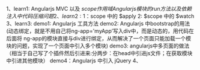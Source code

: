 1、learn1: Angularjs MVC 以及 $scope 作用域 Angularjs 模块的 run 方法 以及依赖注入中代码压缩问题
2、learn2: 1：$scope 中的 $apply
           2: $scope 中的 $watch
3、learn3: demo1: Angularjs 工具方法
           demo2: Angularjs 中bootstrap的用法(动态绑定，就是不用自己将ng-app='myApp’写入div中，而是动态的，用代码在后面将
                  ng-app的模块直接与div进行绑定，从而解决了一个页面只能加载一个模块的问题，实现了一个页面中引入多个模块)
           demo3: angularjs中多页面的做法（相当于自己写了个插件然后引进来:分两步：在head中引进js文件；在获取模块中引进其他模块）
           demo4：Angularjs 中引入 jQuery
4、